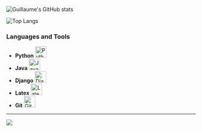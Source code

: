 ![Guillaume's GitHub stats](https://github-readme-stats.vercel.app/api?username=Guillaume-gillard&show_icons=true&theme=tokyonight)

![Top Langs](https://github-readme-stats.vercel.app/api/top-langs/?username=Guillaume-gillard&layout=compact&show_icons=true&theme=radical&count_private=true&include_all_commits=true&langs_count=10&hide=jupyter-notebook)

### Languages and Tools
- **Python** <img alt="Python" width="30px" src="https://cdn.jsdelivr.net/gh/devicons/devicon/icons/python/python-original.svg"/>
- **Java** <img alt="Java" width="30px" src="https://cdn.jsdelivr.net/gh/devicons/devicon/icons/java/java-original.svg"/>
- **Django** <img alt="Django" width="30px" src="https://cdn.jsdelivr.net/gh/devicons/devicon/icons/django/django-plain.svg"/>
- **Latex** <img alt="Latex" width="30px" src="https://cdn.jsdelivr.net/gh/devicons/devicon/icons/latex/latex-original.svg"/>
- **Git** <img alt="Git" width="30px" src="https://cdn.jsdelivr.net/gh/devicons/devicon/icons/git/git-original.svg"/>

---

![](https://komarev.com/ghpvc/?username=gillard-guillaume&color=blue)
